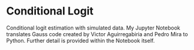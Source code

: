 # Conditional Logit
Conditional logit estimation with simulated data. My Jupyter Notebook translates Gauss code created by Victor Aguirregabiria and Pedro Mira to Python. Further detail is provided within the Notebook itself.
